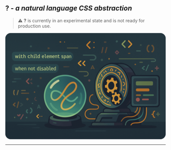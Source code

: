 ## ? - *a natural language CSS abstraction*

> ⚠️ **?** is currently in an experimental state and is not ready for production use.

![Plugin-driven CSS rendering pipeline](/images/readable-css.png)

---